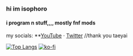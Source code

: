 ### hi im isophoro
#### i program n stuff,,,, mostly fnf mods

my socials: **[YouTube](https://www.youtube.com/c/isophoto/) ⋅ [Twitter](https://twitter.com/isophoro) //thank you taeyai

[![Top Langs](https://github-readme-stats.vercel.app/api/top-langs/?username=isophoro)](https://github.com/anuraghazra/github-readme-stats)
[![ko-fi](https://ko-fi.com/img/githubbutton_sm.svg)](https://ko-fi.com/isophoro)
